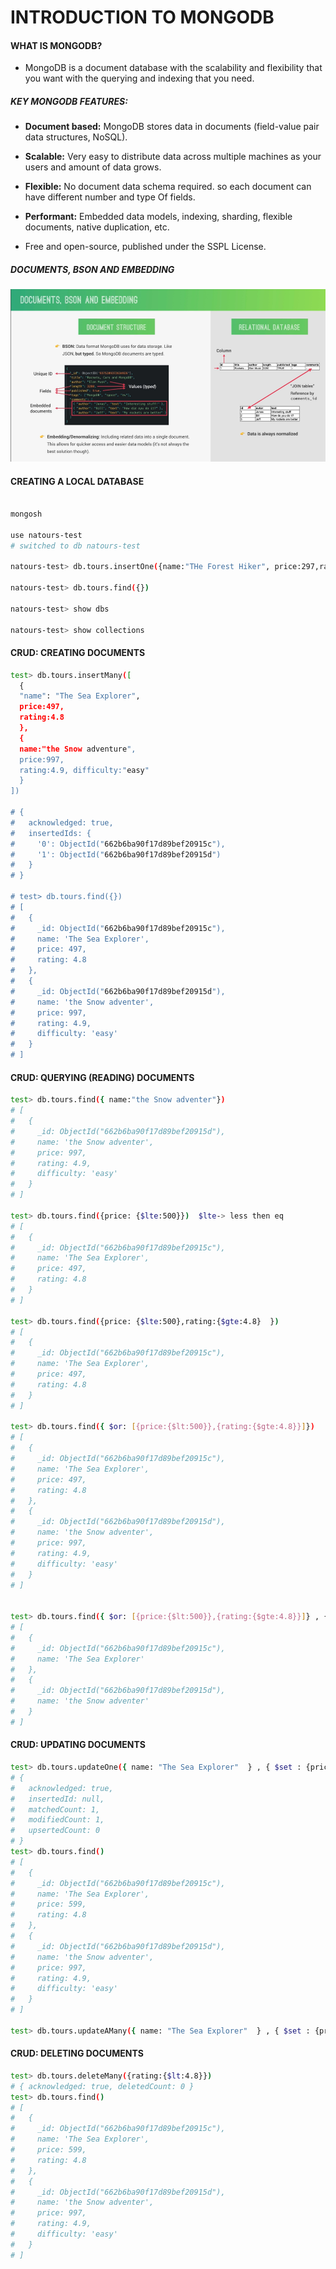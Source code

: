 # INTRODUCTION TO MONGODB

#### WHAT IS MONGODB?

- MongoDB is a document database with the scalability and flexibility that you want with the querying and indexing that you need.

##### KEY MONGODB FEATURES:

- **Document based:** MongoDB stores data in documents (field-value pair data structures, NoSQL).

- **Scalable:** Very easy to distribute data across multiple machines as your users and amount of data grows.

- **Flexible:** No document data schema required. so each document can have different number and type Of fields.

- **Performant:** Embedded data models, indexing, sharding, flexible documents, native duplication, etc.

- Free and open-source, published under the SSPL License.

##### DOCUMENTS, BSON AND EMBEDDING

![DOCUMENTS, BSON AND EMBEDDING](images/5/5_intro_1.png)

#### CREATING A LOCAL DATABASE

```bash

mongosh

use natours-test
# switched to db natours-test

natours-test> db.tours.insertOne({name:"THe Forest Hiker", price:297,rating:4.7})

natours-test> db.tours.find({})

natours-test> show dbs

natours-test> show collections
```

#### CRUD: CREATING DOCUMENTS

```bash
test> db.tours.insertMany([
  {
  "name": "The Sea Explorer",
  price:497,
  rating:4.8
  },
  {
  name:"the Snow adventure",
  price:997,
  rating:4.9, difficulty:"easy"
  }
])

# {
#   acknowledged: true,
#   insertedIds: {
#     '0': ObjectId("662b6ba90f17d89bef20915c"),
#     '1': ObjectId("662b6ba90f17d89bef20915d")
#   }
# }

# test> db.tours.find({})
# [
#   {
#     _id: ObjectId("662b6ba90f17d89bef20915c"),
#     name: 'The Sea Explorer',
#     price: 497,
#     rating: 4.8
#   },
#   {
#     _id: ObjectId("662b6ba90f17d89bef20915d"),
#     name: 'the Snow adventer',
#     price: 997,
#     rating: 4.9,
#     difficulty: 'easy'
#   }
# ]
```

#### CRUD: QUERYING (READING) DOCUMENTS

```bash
test> db.tours.find({ name:"the Snow adventer"})
# [
#   {
#     _id: ObjectId("662b6ba90f17d89bef20915d"),
#     name: 'the Snow adventer',
#     price: 997,
#     rating: 4.9,
#     difficulty: 'easy'
#   }
# ]

test> db.tours.find({price: {$lte:500}})  $lte-> less then eq
# [
#   {
#     _id: ObjectId("662b6ba90f17d89bef20915c"),
#     name: 'The Sea Explorer',
#     price: 497,
#     rating: 4.8
#   }
# ]

test> db.tours.find({price: {$lte:500},rating:{$gte:4.8}  })
# [
#   {
#     _id: ObjectId("662b6ba90f17d89bef20915c"),
#     name: 'The Sea Explorer',
#     price: 497,
#     rating: 4.8
#   }
# ]

test> db.tours.find({ $or: [{price:{$lt:500}},{rating:{$gte:4.8}}]})
# [
#   {
#     _id: ObjectId("662b6ba90f17d89bef20915c"),
#     name: 'The Sea Explorer',
#     price: 497,
#     rating: 4.8
#   },
#   {
#     _id: ObjectId("662b6ba90f17d89bef20915d"),
#     name: 'the Snow adventer',
#     price: 997,
#     rating: 4.9,
#     difficulty: 'easy'
#   }
# ]


test> db.tours.find({ $or: [{price:{$lt:500}},{rating:{$gte:4.8}}]} , {name:1})
# [
#   {
#     _id: ObjectId("662b6ba90f17d89bef20915c"),
#     name: 'The Sea Explorer'
#   },
#   {
#     _id: ObjectId("662b6ba90f17d89bef20915d"),
#     name: 'the Snow adventer'
#   }
# ]
```

#### CRUD: UPDATING DOCUMENTS

```bash
test> db.tours.updateOne({ name: "The Sea Explorer"  } , { $set : {price:599} } )
# {
#   acknowledged: true,
#   insertedId: null,
#   matchedCount: 1,
#   modifiedCount: 1,
#   upsertedCount: 0
# }
test> db.tours.find()
# [
#   {
#     _id: ObjectId("662b6ba90f17d89bef20915c"),
#     name: 'The Sea Explorer',
#     price: 599,
#     rating: 4.8
#   },
#   {
#     _id: ObjectId("662b6ba90f17d89bef20915d"),
#     name: 'the Snow adventer',
#     price: 997,
#     rating: 4.9,
#     difficulty: 'easy'
#   }
# ]

test> db.tours.updateAMany({ name: "The Sea Explorer"  } , { $set : {premium:true} } )
```

#### CRUD: DELETING DOCUMENTS

```bash
test> db.tours.deleteMany({rating:{$lt:4.8}})
# { acknowledged: true, deletedCount: 0 }
test> db.tours.find()
# [
#   {
#     _id: ObjectId("662b6ba90f17d89bef20915c"),
#     name: 'The Sea Explorer',
#     price: 599,
#     rating: 4.8
#   },
#   {
#     _id: ObjectId("662b6ba90f17d89bef20915d"),
#     name: 'the Snow adventer',
#     price: 997,
#     rating: 4.9,
#     difficulty: 'easy'
#   }
# ]
```
